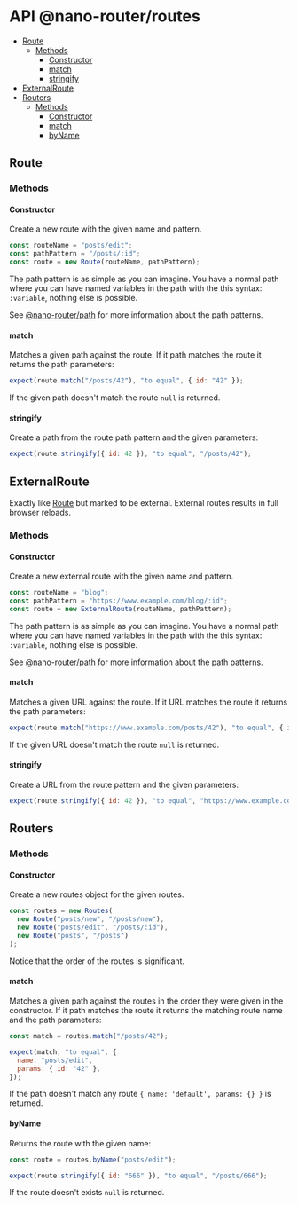 # API @nano-router/routes

<!-- toc -->

- [Route](#route)
  - [Methods](#methods)
    - [Constructor](#constructor)
    - [match](#match)
    - [stringify](#stringify)
- [ExternalRoute](#externalroute)
- [Routers](#routers)
  - [Methods](#methods-1)
    - [Constructor](#constructor-1)
    - [match](#match-1)
    - [byName](#byname)

<!-- tocstop -->

## Route

### Methods

#### Constructor

Create a new route with the given name and pattern.

```js
const routeName = "posts/edit";
const pathPattern = "/posts/:id";
const route = new Route(routeName, pathPattern);
```

The path pattern is as simple as you can imagine. You have a normal path where
you can have named variables in the path with the this syntax: `:variable`,
nothing else is possible.

See [@nano-router/path](../path/API.md) for more information about the path
patterns.

#### match

Matches a given path against the route. If it path matches the route it returns
the path parameters:

```js
expect(route.match("/posts/42"), "to equal", { id: "42" });
```

If the given path doesn't match the route `null` is returned.

#### stringify

Create a path from the route path pattern and the given parameters:

```js
expect(route.stringify({ id: 42 }), "to equal", "/posts/42");
```

## ExternalRoute

Exactly like [Route](#route) but marked to be external. External routes results
in full browser reloads.

### Methods

#### Constructor

Create a new external route with the given name and pattern.

```js
const routeName = "blog";
const pathPattern = "https://www.example.com/blog/:id";
const route = new ExternalRoute(routeName, pathPattern);
```

The path pattern is as simple as you can imagine. You have a normal path where
you can have named variables in the path with the this syntax: `:variable`,
nothing else is possible.

See [@nano-router/path](../path/API.md) for more information about the path
patterns.

#### match

Matches a given URL against the route. If it URL matches the route it returns
the path parameters:

```js
expect(route.match("https://www.example.com/posts/42"), "to equal", { id: "42" });
```

If the given URL doesn't match the route `null` is returned.

#### stringify

Create a URL from the route pattern and the given parameters:

```js
expect(route.stringify({ id: 42 }), "to equal", "https://www.example.com/posts/42");
```

## Routers

### Methods

#### Constructor

Create a new routes object for the given routes.

```js
const routes = new Routes(
  new Route("posts/new", "/posts/new"),
  new Route("posts/edit", "/posts/:id"),
  new Route("posts", "/posts")
);
```

Notice that the order of the routes is significant.

#### match

Matches a given path against the routes in the order they were given in the
constructor. If it path matches the route it returns the matching route name and
the path parameters:

```js
const match = routes.match("/posts/42");

expect(match, "to equal", {
  name: "posts/edit",
  params: { id: "42" },
});
```

If the path doesn't match any route `{ name: 'default', params: {} }` is returned.

#### byName

Returns the route with the given name:

```js
const route = routes.byName("posts/edit");

expect(route.stringify({ id: "666" }), "to equal", "/posts/666");
```

If the route doesn't exists `null` is returned.

